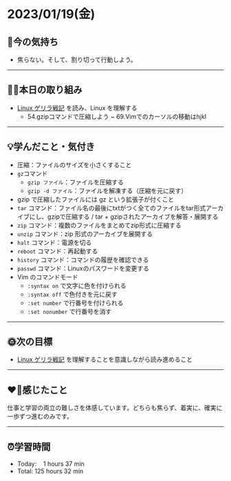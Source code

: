 # 2023/01/19(金)
## 🕺今の気持ち
- 焦らない。そして、割り切って行動しよう。

---


## ✍🏻本日の取り組み
- [Linux ゲリラ戦記](https://web.archive.org/web/20210413184001/http://www.garunimo.com/program/linux/) を読み、Linux を理解する
  - 54.gzipコマンドで圧縮しよう ~ 69.Vimでのカーソルの移動はhjkl

---


## 💡学んだこと・気付き
- 圧縮：ファイルのサイズを小さくすること
- `gz`コマンド
  - `gzip ファイル`：ファイルを圧縮する
  - `gzip -d ファイル`：ファイルを解凍する（圧縮を元に戻す）
- gzip で圧縮したファイルには gz という拡張子が付くこと
- `tar` コマンド：ファイル名の最後にtxtがつく全てのファイルをtar形式アーカイブにし、gzipで圧縮する / tar + gzipされたアーカイブを解答・展開する
- `zip` コマンド：複数のファイルをまとめてzip形式に圧縮する
- `unzip` コマンド：zip 形式のアーカイブを展開する
- `halt` コマンド：電源を切る
- `reboot` コマンド：再起動する
- `history` コマンド：コマンドの履歴を確認できる
- `passwd` コマンド：Linuxのパスワードを変更する
- Vim のコマンドモード
  - `:syntax on` で文字に色を付けられる
  - `:syntax off` で色付きを元に戻す
  - `:set number` で行番号を付けられる
  - `:set nonumber` で行番号を消す


---


## 🌞次の目標
- [Linux ゲリラ戦記](https://web.archive.org/web/20210413184001/http://www.garunimo.com/program/linux/) を理解することを意識しながら読み進めること

---


## ❤️‍🔥感じたこと
仕事と学習の両立の難しさを体感しています。どちらも焦らず、着実に、確実に一歩ずつ進むのみです。

---


## ⏰学習時間
- Today:&nbsp;&nbsp;&nbsp; 1 hours 37 min
- Total: 125 hours 32 min

